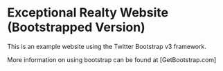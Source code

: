 # Exceptional Realty Website (Bootstrapped Version)

This is an example website using the Twitter Bootstrap v3 framework.

More information on using bootstrap can be found at [GetBootstrap.com]
